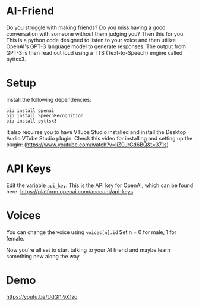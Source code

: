# AI-Friend
Do you struggle with making friends? Do you miss having a good conversation with someone without them judging you? Then this for you. This is a python code designed to listen to your voice and then utilize OpenAI's GPT-3 language model to generate responses. The output from GPT-3 is then read out loud using a TTS (Text-to-Speech) engine called pyttsx3.

# Setup
Install the following dependencies:
```
pip install openai
pip install SpeechRecognition
pip install pyttsx3
```

It also requires you to have VTube Studio installed and install the Desktop Audio VTube Studio plugin. 
Check this video for installing and setting up the plugin: (https://www.youtube.com/watch?v=IiZ0JrGd6BQ&t=371s)

# API Keys
Edit the variable `api_key`. This is the API key for OpenAI, which can be found here:
https://platform.openai.com/account/api-keys

# Voices
You can change the voice using `voices[n].id`
Set n = 0 for male, 1 for female.

Now you're all set to start talking to your AI friend and maybe learn something new along the way

# Demo
https://youtu.be/UdGl1i9X1zo
